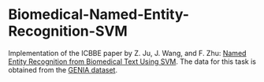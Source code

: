 # Biomedical-Named-Entity-Recognition-SVM
Implementation of the ICBBE paper by Z. Ju, J. Wang, and F. Zhu: [Named Entity Recognition from Biomedical Text Using SVM](https://ieeexplore.ieee.org/abstract/document/5779984?casa_token=LfzUcM-Q5UIAAAAA:N643qRey6BRcy2F3_PB9j3zRRhUHMLzvz5dnQqePzoWlHQLXT9EhYxngCxBy8Ui3HkhQsnC68w). The data for this task is obtained from the [GENIA dataset](http://www.geniaproject.org/genia-corpus/pos-annotation).
